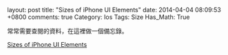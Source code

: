 layout: post
title: "Sizes of iPhone UI Elements"
date: 2014-04-04 08:09:53 +0800
comments: true
Category: Ios
Tags: Size
Has_Math: True

常常需要查閱的資料，在這裡做一個備忘錄。

[Sizes of iPhone UI Elements](http://www.idev101.com/code/User_Interface/sizes.html)
#
